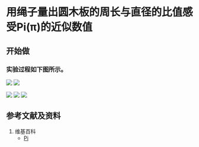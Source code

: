 # 用绳子量出圆木板的周长与直径的比值感受Pi(π)的近似数值

## 开始做

### 实验过程如下图所示。

![](/images/欧几里得几何/在坐标纸上绘制Sine和Cosine曲线/0a1.jpg)
![](/images/欧几里得几何/在坐标纸上绘制Sine和Cosine曲线/0a2.jpg)

![](/images/欧几里得几何/在坐标纸上绘制Sine和Cosine曲线/1a1.jpg)
![](/images/欧几里得几何/在坐标纸上绘制Sine和Cosine曲线/1a2.jpg)
![](/images/欧几里得几何/在坐标纸上绘制Sine和Cosine曲线/1a3.jpg)

## 参考文献及资料

1. 维基百科
	- [Pi](https://en.wikipedia.org/wiki/Pi) 

